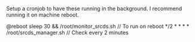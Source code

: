 Setup a cronjob to have these running in the background. I recommend running it on machine reboot.

@reboot sleep 30 && /root/monitor_srcds.sh // To run on reboot
*/2 * * * *  /root/srcds_manager.sh // Check every 2 minutes
